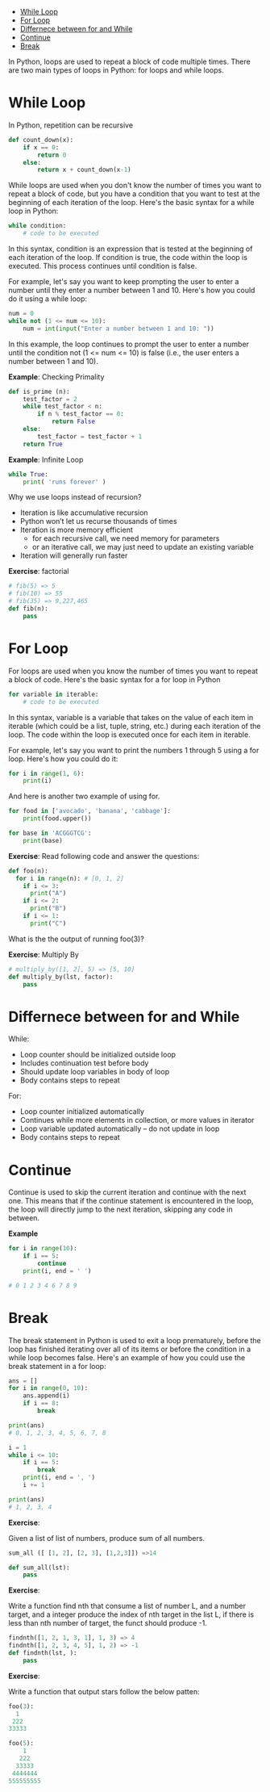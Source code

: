- [While Loop](#while-loop)
- [For Loop](#for-loop)
- [Differnece between for and While](#differnece-between-for-and-while)
- [Continue](#continue)
- [Break](#break)


In Python, loops are used to repeat a block of code multiple times. There are two main types of loops in Python: for loops and while loops.

# While Loop
In Python, repetition can be recursive
```Python
def count_down(x):
    if x == 0:
        return 0
    else:
        return x + count_down(x-1)
```

While loops are used when you don't know the number of times you want to repeat a block of code, but you have a condition that you want to test at the beginning of each iteration of the loop. Here's the basic syntax for a while loop in Python:

```Python
while condition:
    # code to be executed
```
In this syntax, condition is an expression that is tested at the beginning of each iteration of the loop. If condition is true, the code within the loop is executed. This process continues until condition is false.

For example, let's say you want to keep prompting the user to enter a number until they enter a number between 1 and 10. Here's how you could do it using a while loop:

```Python
num = 0
while not (1 <= num <= 10):
    num = int(input("Enter a number between 1 and 10: "))

```

In this example, the loop continues to prompt the user to enter a number until the condition not (1 <= num <= 10) is false (i.e., the user enters a number between 1 and 10).


**Example**: Checking Primality
```Python
def is_prime (n):
    test_factor = 2
    while test_factor < n:
        if n % test_factor == 0:
            return False
    else:
        test_factor = test_factor + 1
    return True
```


**Example**: Infinite Loop
```Python
while True:
    print( 'runs forever' )
```

Why we use loops instead of recursion?
- Iteration is like accumulative recursion
- Python won’t let us recurse thousands of times
- Iteration is more memory efficient
  - for each recursive call, we need memory for parameters
  - or an iterative call, we may just need to update an existing variable
- Iteration will generally run faster

**Exercise**: factorial
```Python
# fib(5) => 5
# fib(10) => 55
# fib(35) => 9,227,465
def fib(n):
    pass
```


# For Loop

For loops are used when you know the number of times you want to repeat a block of code. Here's the basic syntax for a for loop in Python

``` Python
for variable in iterable:
    # code to be executed
```

In this syntax, variable is a variable that takes on the value of each item in iterable (which could be a list, tuple, string, etc.) during each iteration of the loop. The code within the loop is executed once for each item in iterable.

For example, let's say you want to print the numbers 1 through 5 using a for loop. Here's how you could do it:

```python
for i in range(1, 6):
    print(i)
```

And here is another two example of using for.

```Python
for food in ['avocado', 'banana', 'cabbage']: 
    print(food.upper())

for base in 'ACGGGTCG':
    print(base)
```

**Exercise**: Read following code and answer the questions:
```Python
def foo(n):
  for i in range(n): # [0, 1, 2]
    if i <= 3:
      print("A")
    if i <= 2:
      print("B")
    if i <= 1:
      print("C")
```
What is the the output of running foo(3)?

**Exercise**: Multiply By
```Python
# multiply_by([1, 2], 5) => [5, 10]
def multiply_by(lst, factor):
    pass
```


# Differnece between for and While
While:
- Loop counter should be initialized outside loop
- Includes continuation test before body
- Should update loop variables in body of loop
- Body contains steps to repeat

For:
- Loop counter initialized automatically
- Continues while more elements in collection, or more values in iterator
- Loop variable updated automatically – do not update in loop
- Body contains steps to repeat
# Continue

Continue is used to skip the current iteration and continue with the next one. This means that if the continue statement is encountered in the loop, the loop will directly jump to the next iteration, skipping any code in between.

**Example**

```python
for i in range(10):
    if i == 5:
        continue
    print(i, end = ' ')

# 0 1 2 3 4 6 7 8 9 
```


# Break

The break statement in Python is used to exit a loop prematurely, before the loop has finished iterating over all of its items or before the condition in a while loop becomes false. Here's an example of how you could use the break statement in a for loop:

```Python
ans = []
for i in range(0, 10):
    ans.append(i)
    if i == 8:
        break

print(ans)
# 0, 1, 2, 3, 4, 5, 6, 7, 8
```

```Python
i = 1
while i <= 10:
    if i == 5:
        break
    print(i, end = ', ')
    i += 1

print(ans)
# 1, 2, 3, 4
```

**Exercise**:

Given a list of list of numbers, produce sum of all numbers.
```Python
sum_all ([ [1, 2], [2, 3], [1,2,3]]) =>14

def sum_all(lst):
    pass
```

**Exercise**: 

Write a function find nth that consume a list of number L, and a number target, and a integer produce the index of nth target in the list L, if there is less than nth number of target, the funct should produce -1.
```Python
findnth([1, 2, 1, 3, 1], 1, 3) => 4
findnth([1, 2, 3, 4, 5], 1, 2) => -1
def findnth(lst, ):
    pass
```

**Exercise**: 

Write a function that output stars follow the below patten:
   
```Python
foo(3):
  1 
 222
33333

foo(5):
    1 
   222
  33333
 4444444
555555555
```



